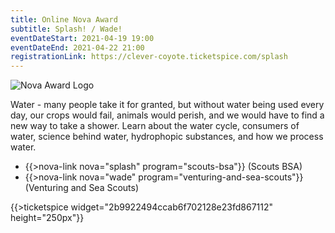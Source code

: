 ```yaml
---
title: Online Nova Award
subtitle: Splash! / Wade!
eventDateStart: 2021-04-19 19:00
eventDateEnd: 2021-04-22 21:00
registrationLink: https://clever-coyote.ticketspice.com/splash
---
```


<div class="W(35%) W(70%)--s M(a)">
<img src="{{@root.rootPath}}nova-lab/images/nova-patch.jpg" alt="Nova Award Logo" class="W(100%)" />
</div>

Water - many people take it for granted, but without water being used every day, our crops would fail, animals would perish, and we would have to find a new way to take a shower. Learn about the water cycle, consumers of water, science behind water, hydrophopic substances, and how we process water.

* {{>nova-link nova="splash" program="scouts-bsa"}} (Scouts BSA)
* {{>nova-link nova="wade" program="venturing-and-sea-scouts"}} (Venturing and Sea Scouts)

{{>ticketspice widget="2b9922494ccab6f702128e23fd867112" height="250px"}}
